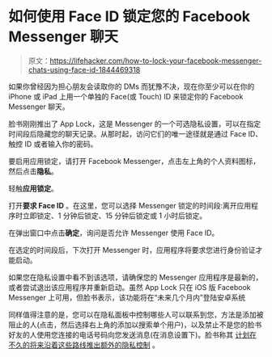 # 如何使用 Face ID 锁定您的 Facebook Messenger 聊天

> 原文：<https://lifehacker.com/how-to-lock-your-facebook-messenger-chats-using-face-id-1844469318>

如果你曾经因为担心朋友会读取你的 DMs 而犹豫不决，现在你至少可以在你的 iPhone 或 iPad 上用一个单独的 Face(或 Touch) ID 来锁定你的 Facebook Messenger 聊天。



脸书刚刚推出了 App Lock，这是 Messenger 的一个可选隐私设置，可以在指定时间段后隐藏您的聊天记录。从那时起，访问它们的唯一途径就是通过 Face ID、触控 ID 或者输入你的密码。

要启用应用锁定，请打开 Facebook Messenger，点击左上角的个人资料图标，然后点击**隐私**。

轻触**应用锁定**。

打开**要求 Face ID** 。在这里，您可以选择 Messenger 锁定的时间段:离开应用程序时立即锁定、1 分钟后锁定、15 分钟后锁定或 1 小时后锁定。

在弹出窗口中点击**确定**，询问是否允许 Messenger 使用 Face ID。

在选定的时间段后，下次打开 Messenger 时，应用程序将要求您进行身份验证才能启动。

如果您在隐私设置中看不到该选项，请确保您的 Messenger 应用程序是最新的，或者尝试退出该应用程序并重新启动。虽然 App Lock 只在 iOS 版 Facebook Messenger 上可用，但脸书表示，该功能将在“未来几个月内”登陆安卓系统

同样值得注意的是，您可以在隐私面板中控制哪些人可以联系到您，方法是添加被阻止的人(点击，然后选择右上角的添加以搜索单个用户)，以及禁止不是您的脸书好友的人使用您连接的电话号码向您发送消息(在消息设置下)。脸书称其 [计划在不久的将来沿着这些路线推出额外的隐私控制](https://about.fb.com/news/2020/07/messenger-app-lock-and-privacy-settings/) 。
